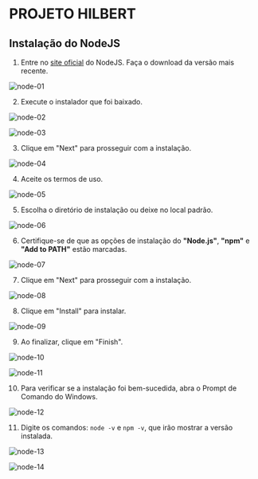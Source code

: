 # PROJETO HILBERT 

## Instalação do NodeJS
1. Entre no [site oficial](https://nodejs.org/pt-br/) do NodeJS. Faça o download da versão mais recente.

![node-01](https://github.com/AloneInAbyss/projeto-hilbert/blob/main/github/node-01.png)

2. Execute o instalador que foi baixado.

![node-02](https://github.com/AloneInAbyss/projeto-hilbert/blob/main/github/node-02.png)

![node-03](https://github.com/AloneInAbyss/projeto-hilbert/blob/main/github/node-03.png)

3. Clique em "Next" para prosseguir com a instalação.

![node-04](https://github.com/AloneInAbyss/projeto-hilbert/blob/main/github/node-04.png)

4. Aceite os termos de uso.

![node-05](https://github.com/AloneInAbyss/projeto-hilbert/blob/main/github/node-05.png)

5. Escolha o diretório de instalação ou deixe no local padrão.

![node-06](https://github.com/AloneInAbyss/projeto-hilbert/blob/main/github/node-06.png)

6. Certifique-se de que as opções de instalação do **"Node.js"**, **"npm"** e **"Add to PATH"** estão marcadas.

![node-07](https://github.com/AloneInAbyss/projeto-hilbert/blob/main/github/node-07.png)

7. Clique em "Next" para prosseguir com a instalação.

![node-08](https://github.com/AloneInAbyss/projeto-hilbert/blob/main/github/node-08.png)

8. Clique em "Install" para instalar.

![node-09](https://github.com/AloneInAbyss/projeto-hilbert/blob/main/github/node-09.png)

9. Ao finalizar, clique em "Finish".

![node-10](https://github.com/AloneInAbyss/projeto-hilbert/blob/main/github/node-10.png)

![node-11](https://github.com/AloneInAbyss/projeto-hilbert/blob/main/github/node-11.png)

10. Para verificar se a instalação foi bem-sucedida, abra o Prompt de Comando do Windows.

![node-12](https://github.com/AloneInAbyss/projeto-hilbert/blob/main/github/node-12.png)

11. Digite os comandos: `node -v` e `npm -v`, que irão mostrar a versão instalada.

![node-13](https://github.com/AloneInAbyss/projeto-hilbert/blob/main/github/node-13.png)

![node-14](https://github.com/AloneInAbyss/projeto-hilbert/blob/main/github/node-14.png)